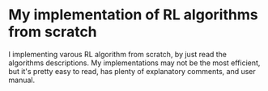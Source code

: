 # My implementation of RL algorithms from scratch

I implementing varous RL algorithm from scratch, by just read the algorithms descriptions. My implementations may not be the most efficient, but it's pretty easy to read, has plenty of explanatory comments, and user manual. 
